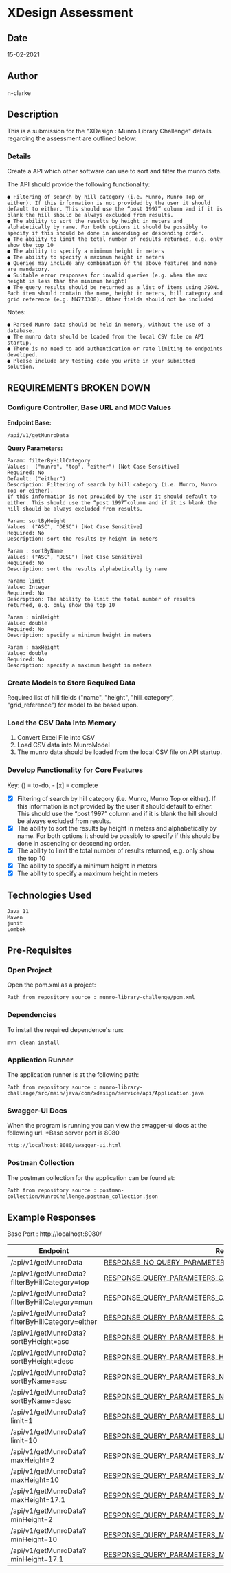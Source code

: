 # XDesign Assessment

## Date

15-02-2021

## Author

n-clarke

## Description

This is a submission for the "XDesign : Munro Library Challenge" details regarding the assessment are outlined below:

### Details 

Create a API which other software can use to sort and filter the munro data.

The API should provide the following functionality:
```
● Filtering of search by hill category (i.e. Munro, Munro Top or either). If this information is not provided by the user it should default to either. This should use the “post 1997” column and if it is blank the hill should be always excluded from results.
● The ability to sort the results by height in meters and alphabetically by name. For both options it should be possibly to specify if this should be done in ascending or descending order.
● The ability to limit the total number of results returned, e.g. only show the top 10
● The ability to specify a minimum height in meters
● The ability to specify a maximum height in meters
● Queries may include any combination of the above features and none are mandatory.
● Suitable error responses for invalid queries (e.g. when the max height is less than the minimum height)`
● The query results should be returned as a list of items using JSON. Each item should contain the name, height in meters, hill category and grid reference (e.g. NN773308). Other fields should not be included

```
Notes:
```
● Parsed Munro data should be held in memory, without the use of a database.
● The munro data should be loaded from the local CSV file on API startup.
● There is no need to add authentication or rate limiting to endpoints developed.
● Please include any testing code you write in your submitted solution.
```

## REQUIREMENTS BROKEN DOWN

### Configure Controller, Base URL and MDC Values
**Endpoint Base:**
```
/api/v1/getMunroData
```
**Query Parameters:**
```
Param: filterByHillCategory
Values:  ("munro", "top", "either") [Not Case Sensitive]
Required: No
Default: ("either")
Description: Filtering of search by hill category (i.e. Munro, Munro Top or either).
If this information is not provided by the user it should default to either. This should use the “post 1997”column and if it is blank the hill should be always excluded from results.
```
```
Param: sortByHeight
Values: ("ASC", "DESC") [Not Case Sensitive]
Required: No
Description: sort the results by height in meters
```
```
Param : sortByName
Values: ("ASC", "DESC") [Not Case Sensitive]
Required: No
Description: sort the results alphabetically by name 
```
```
Param: limit
Value: Integer
Required: No
Description: The ability to limit the total number of results returned, e.g. only show the top 10
```
```
Param : minHeight
Value: double
Required: No
Description: specify a minimum height in meters
```
```
Param : maxHeight
Value: double
Required: No
Description: specify a maximum height in meters
```

### Create Models to Store Required Data
Required list of hill fields ("name", "height", "hill_category", "grid_reference") for model to be based upon.

### Load the CSV Data Into Memory
1. Convert Excel File into CSV
2. Load CSV data into MunroModel
3. The munro data should be loaded from the local CSV file on API startup.

### Develop Functionality for Core Features

Key: () = to-do, - [x] = complete

- [x] Filtering of search by hill category (i.e. Munro, Munro Top or either). If this information is not provided by the user it should default to either. This should use the “post 1997” column and if it is blank the hill should be always excluded from results.
- [x] The ability to sort the results by height in meters and alphabetically by name. For both options it should be possibly to specify if this should be done in ascending or descending order.
- [x] The ability to limit the total number of results returned, e.g. only show the top 10
- [x] The ability to specify a minimum height in meters
- [x] The ability to specify a maximum height in meters

## Technologies Used
```
Java 11
Maven 
junit
Lombok
```
## Pre-Requisites

### Open Project
Open the pom.xml as a project:
```
Path from repository source : munro-library-challenge/pom.xml
```

### Dependencies
To install the required dependence's run:
```
mvn clean install
```

### Application Runner
The application runner is at the following path:
```
Path from repository source : munro-library-challenge/src/main/java/com/xdesign/service/api/Application.java
```

### Swagger-UI Docs
When the program is running you can view the swagger-ui docs at the following url. *Base server port is 8080
```
http://localhost:8080/swagger-ui.html
```

### Postman Collection
The postman collection for the application can be found at:
```
Path from repository source : postman-collection/MunroChallenge.postman_collection.json
```

## Example Responses

Base Port : http://localhost:8080/


Endpoint | Response
--- | ---
/api/v1/getMunroData | [RESPONSE_NO_QUERY_PARAMETERS](munro-library-challenge/src/test/resources/expected_api_response_no_query_parameters.json)
/api/v1/getMunroData?filterByHillCategory=top | [RESPONSE_QUERY_PARAMETERS_CATEGORY_TOP](munro-library-challenge/src/test/resources/expected_api_response_query_parameters_category_top.json) 
/api/v1/getMunroData?filterByHillCategory=mun | [RESPONSE_QUERY_PARAMETERS_CATEGORY_MUN](munro-library-challenge/src/test/resources/expected_api_response_query_parameters_category_mun.json)
/api/v1/getMunroData?filterByHillCategory=either | [RESPONSE_QUERY_PARAMETERS_CATEGORY_EITHER](munro-library-challenge/src/test/resources/expected_api_response_query_parameters_category_either.json)
/api/v1/getMunroData?sortByHeight=asc | [RESPONSE_QUERY_PARAMETERS_HEIGHT_ASC](munro-library-challenge/src/test/resources/expected_api_response_query_parameters_sort_by_height_asc.json)
/api/v1/getMunroData?sortByHeight=desc | [RESPONSE_QUERY_PARAMETERS_HEIGHT_DESC](munro-library-challenge/src/test/resources/expected_api_response_query_parameters_sort_by_height_desc.json) 
/api/v1/getMunroData?sortByName=asc | [RESPONSE_QUERY_PARAMETERS_NAME_ASC](munro-library-challenge/src/test/resources/expected_api_response_query_parameters_sort_by_name_asc.json)
/api/v1/getMunroData?sortByName=desc | [RESPONSE_QUERY_PARAMETERS_NAME_DESC](munro-library-challenge/src/test/resources/expected_api_response_query_parameters_sort_by_name_desc.json) 
/api/v1/getMunroData?limit=1 | [RESPONSE_QUERY_PARAMETERS_LIMIT_ONE](munro-library-challenge/src/test/resources/expected_api_response_query_parameters_limit_results_to_one.json) 
/api/v1/getMunroData?limit=10 | [RESPONSE_QUERY_PARAMETERS_LIMIT_TEN](munro-library-challenge/src/test/resources/expected_api_response_query_parameters_limit_results_to_ten.json) 
/api/v1/getMunroData?maxHeight=2 | [RESPONSE_QUERY_PARAMETERS_MAX_HEIGHT_OF_TWO](munro-library-challenge/src/test/resources/expected_api_response_query_parameters_filter_by_max_height_of_two.json)
/api/v1/getMunroData?maxHeight=10 | [RESPONSE_QUERY_PARAMETERS_MAX_HEIGHT_OF_TEN](munro-library-challenge/src/test/resources/expected_api_response_query_parameters_filter_by_max_height_of_ten.json) 
/api/v1/getMunroData?maxHeight=17.1 | [RESPONSE_QUERY_PARAMETERS_MAX_HEIGHT_OF_SEVENTEEN_POINT_ONE](munro-library-challenge/src/test/resources/expected_api_response_query_parameters_filter_by_max_height_of_seventeen_point_one.json) 
/api/v1/getMunroData?minHeight=2 | [RESPONSE_QUERY_PARAMETERS_MIN_HEIGHT_OF_TWO](munro-library-challenge/src/test/resources/expected_api_response_query_parameters_filter_by_min_height_of_two.json)
/api/v1/getMunroData?minHeight=10 | [RESPONSE_QUERY_PARAMETERS_MIN_HEIGHT_OF_TEN](munro-library-challenge/src/test/resources/expected_api_response_query_parameters_filter_by_min_height_of_ten.json)
/api/v1/getMunroData?minHeight=17.1 | [RESPONSE_QUERY_PARAMETERS_MIN_HEIGHT_OF_SEVENTEEN_POINT_ONE](munro-library-challenge/src/test/resources/expected_api_response_query_parameters_filter_by_min_height_of_seventeen_point_one.json) 